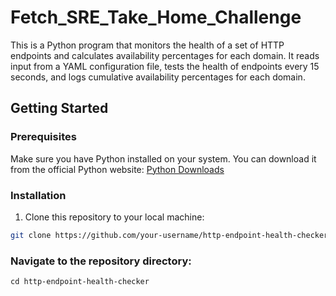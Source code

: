 # Fetch_SRE_Take_Home_Challenge


This is a Python program that monitors the health of a set of HTTP endpoints and calculates availability percentages for each domain. It reads input from a YAML configuration file, tests the health of endpoints every 15 seconds, and logs cumulative availability percentages for each domain.

## Getting Started

### Prerequisites

Make sure you have Python installed on your system. You can download it from the official Python website: [Python Downloads](https://www.python.org/downloads/)

### Installation

1. Clone this repository to your local machine:

```bash
git clone https://github.com/your-username/http-endpoint-health-checker.git
```

### Navigate to the repository directory:
```
cd http-endpoint-health-checker
```
